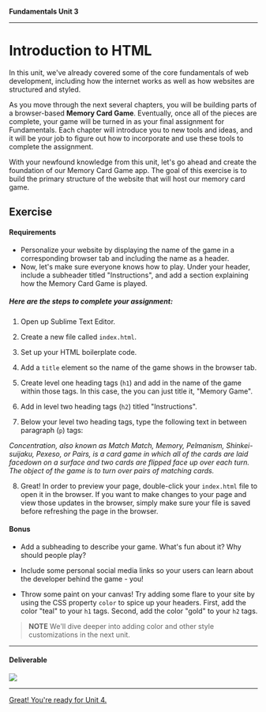 **Fundamentals Unit 3**

---

# Introduction to HTML

In this unit, we've already covered some of the core fundamentals of web development, including how the internet works as well as how websites are structured and styled.

As you move through the next several chapters, you will be building parts of a browser-based **Memory Card Game**. Eventually, once all of the pieces are complete, your game will be turned in as your final assignment for Fundamentals. Each chapter will introduce you to new tools and ideas, and it will be your job to figure out how to incorporate and use these tools to complete the assignment.

With your newfound knowledge from this unit, let's go ahead and create the foundation of our Memory Card Game app. The goal of this exercise is to build the primary structure of the website that will host our memory card game.

## Exercise

#### Requirements

* Personalize your website by displaying the name of the game in a corresponding browser tab and including the name as a header.
* Now, let's make sure everyone knows how to play. Under your header, include a subheader titled "Instructions", and add a section explaining how the Memory Card Game is played.

##### Here are the steps to complete your assignment:

1) Open up Sublime Text Editor.

2) Create a new file called `index.html`.

3) Set up your HTML boilerplate code.

4) Add a `title` element so the name of the game shows in the browser tab.

5) Create level one heading tags (`h1`) and add in the name of the game within those tags. In this case, the you can just title it, "Memory Game".

6) Add in level two heading tags (`h2`) titled "Instructions".

7) Below your level two heading tags, type the following text in between paragraph (`p`) tags:

*Concentration, also known as Match Match, Memory, Pelmanism, Shinkei-suijaku, Pexeso, or Pairs, is a card game in which all of the cards are laid facedown on a surface and two cards are flipped face up over each turn. The object of the game is to turn over pairs of matching cards.*

8) Great! In order to preview your page, double-click your `index.html` file to open it in the browser. If you want to make changes to your page and view those updates in the browser, simply make sure your file is saved before refreshing the page in the browser.


#### Bonus

* Add a subheading to describe your game. What's fun about it? Why should people play?

* Include some personal social media links so your users can learn about the developer behind the game - you!

* Throw some paint on your canvas! Try adding some flare to your site by using the CSS property `color` to spice up your headers. First, add the color "teal" to your `h1` tags. Second, add the color "gold" to your `h2` tags.

>**NOTE** We'll dive deeper into adding color and other style customizations in the next unit.

---

#### Deliverable

![](https://s3.amazonaws.com/f.cl.ly/items/2J000u3x2I3S2Z1c0y0M/Image%202016-03-16%20at%201.27.18%20PM.png?v=991ea9bd)

---

[Great! You're ready for Unit 4.](../04_unit/intro-to-css-intro.md)

